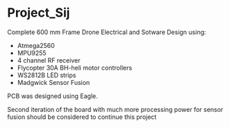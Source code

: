 # Project_Sij
Complete 600 mm Frame Drone Electrical and Sotware Design using:

- Atmega2560
- MPU9255
- 4 channel RF receiver
- Flycopter 30A BH-heli motor controllers
- WS2812B LED strips
- Madgwick Sensor Fusion

PCB was designed using Eagle. 


Second iteration of the board with much more processing power for sensor fusion should be considered to continue this project
